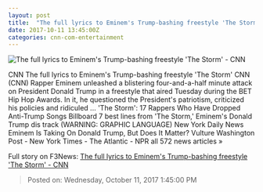 ```yaml
---
layout: post
title:  "The full lyrics to Eminem's Trump-bashing freestyle 'The Storm' - CNN"
date: 2017-10-11 13:45:00Z
categories: cnn-com-entertainment
---
```


![The full lyrics to Eminem's Trump-bashing freestyle 'The Storm' - CNN](http://i2.cdn.cnn.com/cnnnext/dam/assets/171011050834-eminem-super-tease.jpg)

CNN The full lyrics to Eminem's Trump-bashing freestyle 'The Storm' CNN (CNN) Rapper Eminem unleashed a blistering four-and-a-half minute attack on President Donald Trump in a freestyle that aired Tuesday during the BET Hip Hop Awards. In it, he questioned the President's patriotism, criticized his policies and ridiculed ... 'The Storm': 17 Rappers Who Have Dropped Anti-Trump Songs Billboard 7 best lines from 'The Storm,' Eminem's Donald Trump dis track (WARNING: GRAPHIC LANGUAGE) New York Daily News Eminem Is Taking On Donald Trump, But Does It Matter? Vulture Washington Post - New York Times - The Atlantic - NPR all 572 news articles »


Full story on F3News: [The full lyrics to Eminem's Trump-bashing freestyle 'The Storm' - CNN](http://www.f3nws.com/n/EzURuC)

> Posted on: Wednesday, October 11, 2017 1:45:00 PM
